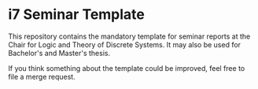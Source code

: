 # i7 Seminar Template

This repository contains the mandatory template for seminar reports at the Chair for Logic and Theory of Discrete Systems. It may also be used for Bachelor's and Master's thesis.

If you think something about the template could be improved, feel free to file a merge request.
